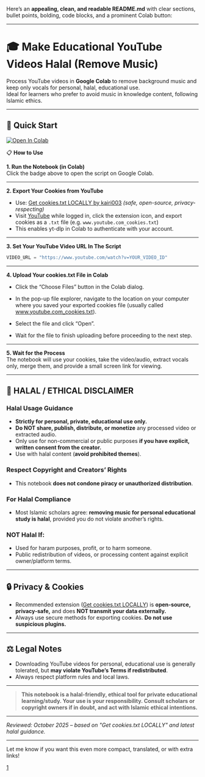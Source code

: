 Here’s an **appealing, clean, and readable README.md** with clear sections, bullet points, bolding, code blocks, and a prominent Colab button:

***

# 🎓 Make Educational YouTube Videos **Halal** (Remove Music)

Process YouTube videos in **Google Colab** to remove background music and keep only vocals for personal, halal, educational use.  
Ideal for learners who prefer to avoid music in knowledge content, following Islamic ethics.

***

## 🚀 **Quick Start**

[![Open In Colab](https://colab.research.google.com/assets/colab-badge.svg)](https://colab.research.google.com/drive/1FVzFppcTwwIfaPxMehNdiQvhrJ02oWrk#scrollTo=8hi6wehDQmLV)

📋 **How to Use**

**1. Run the Notebook (in Colab)**  
Click the badge above to open the script on Google Colab.

***

**2. Export Your Cookies from YouTube**
- Use: [Get cookies.txt LOCALLY by kairi003](https://chromewebstore.google.com/detail/get-cookiestxt-locally/cclelndahbckbenkjhflpdbgdldlbecc) *(safe, open-source, privacy-respecting)*
- Visit [YouTube](https://www.youtube.com) while logged in, click the extension icon, and export cookies as a `.txt` file (e.g. `www.youtube.com_cookies.txt`)
- This enables yt-dlp in Colab to authenticate with your account.

***

**3. Set Your YouTube Video URL In The Script**

```python
VIDEO_URL = "https://www.youtube.com/watch?v=YOUR_VIDEO_ID"
```

***

**4. Upload Your cookies.txt File in Colab**

- Click the “Choose Files” button in the Colab dialog.

- In the pop-up file explorer, navigate to the location on your computer where you saved your exported cookies file (usually called www.youtube.com_cookies.txt).

- Select the file and click “Open”.

- Wait for the file to finish uploading before proceeding to the next step.

***

**5. Wait for the Process**  
The notebook will use your cookies, take the video/audio, extract vocals only, merge them, and provide a small screen link for viewing.

***

## 🕌 **HALAL / ETHICAL DISCLAIMER**

### **Halal Usage Guidance**
- **Strictly for personal, private, educational use only.**
- **Do NOT share, publish, distribute, or monetize** any processed video or extracted audio.
- Only use for non-commercial or public purposes **if you have explicit, written consent from the creator.**
- Use with halal content (**avoid prohibited themes**).

### **Respect Copyright and Creators’ Rights**
- This notebook **does not condone piracy or unauthorized distribution**.

### **For Halal Compliance**
- Most Islamic scholars agree: **removing music for personal educational study is halal**, provided you do not violate another’s rights.

### **NOT Halal If:**
- Used for haram purposes, profit, or to harm someone.
- Public redistribution of videos, or processing content against explicit owner/platform terms.

***

## 🔒 **Privacy & Cookies**

- Recommended extension ([Get cookies.txt LOCALLY](https://chromewebstore.google.com/detail/get-cookiestxt-locally/cclelndahbckbenkjhflpdbgdldlbecc)) is **open-source, privacy-safe,** and does **NOT transmit your data externally.**
- Always use secure methods for exporting cookies. **Do not use suspicious plugins.**

***

## ⚖️ **Legal Notes**
- Downloading YouTube videos for personal, educational use is generally tolerated, but **may violate YouTube’s Terms if redistributed**.
- Always respect platform rules and local laws.

***

> **This notebook is a halal-friendly, ethical tool for private educational learning/study. Your use is your responsibility. Consult scholars or copyright owners if in doubt, and act with Islamic ethical intentions.**

***

*Reviewed: October 2025 – based on "Get cookies.txt LOCALLY" and latest halal guidance.*

***

Let me know if you want this even more compact, translated, or with extra links!

[1](https://automatic-cod-q7vwxqrj54pxhjj5.github.dev/)